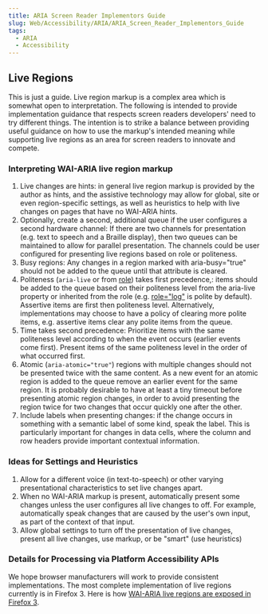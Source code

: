 ```yaml
---
title: ARIA Screen Reader Implementors Guide
slug: Web/Accessibility/ARIA/ARIA_Screen_Reader_Implementors_Guide 
tags:
  - ARIA
  - Accessibility
---
```

## Live Regions

This is just a guide. Live region markup is a complex area which is somewhat open to interpretation. The following is intended to provide implementation guidance that respects screen readers developers' need to try different things. The intention is to strike a balance between providing useful guidance on how to use the markup's intended meaning while supporting live regions as an area for screen readers to innovate and compete.

### Interpreting WAI-ARIA live region markup

1. Live changes are hints: in general live region markup is provided by the author as hints, and the assistive technology may allow for global, site or even region-specific settings, as well as heuristics to help with live changes on pages that have no WAI-ARIA hints.
2. Optionally, create a second, additional queue if the user configures a second hardware channel: If there are two channels for presentation (e.g. text to speech and a Braille display), then two queues can be maintained to allow for parallel presentation. The channels could be user configured for presenting live regions based on role or politeness.
3. Busy regions: Any changes in a region marked with aria-busy="true" should not be added to the queue until that attribute is cleared.
4. Politeness (`aria-live` or from [role](/en-US/docs/Web/Accessibility/ARIA/Roles)) takes first precedence,: items should be added to the queue based on their politeness level from the aria-live property or inherited from the role (e.g. [role="log"](/en-US/docs/Web/Accessibility/ARIA/Roles/Log_role) is polite by default). Assertive items are first then politeness level. Alternatively, implementations may choose to have a policy of clearing more polite items, e.g. assertive items clear any polite items from the queue.
5. Time takes second precedence: Prioritize items with the same politeness level according to when the event occurs (earlier events come first). Present items of the same politeness level in the order of what occurred first.
6. Atomic (`aria-atomic="true"`) regions with multiple changes should not be presented twice with the same content. As a new event for an atomic region is added to the queue remove an earlier event for the same region. It is probably desirable to have at least a tiny timeout before presenting atomic region changes, in order to avoid presenting the region twice for two changes that occur quickly one after the other.
7. Include labels when presenting changes: if the change occurs in something with a semantic label of some kind, speak the label. This is particularly important for changes in data cells, where the column and row headers provide important contextual information.

### Ideas for Settings and Heuristics

1. Allow for a different voice (in text-to-speech) or other varying presentational characteristics to set live changes apart.
2. When no WAI-ARIA markup is present, automatically present some changes unless the user configures all live changes to off. For example, automatically speak changes that are caused by the user's own input, as part of the context of that input.
3. Allow global settings to turn off the presentation of live changes, present all live changes, use markup, or be "smart" (use heuristics)

### Details for Processing via Platform Accessibility APIs

We hope browser manufacturers will work to provide consistent implementations. The most complete implementation of live regions currently is in Firefox 3. Here is how [WAI-ARIA live regions are exposed in Firefox 3](/en-US/docs/AJAX/WAI_ARIA_Live_Regions/API_Support).
